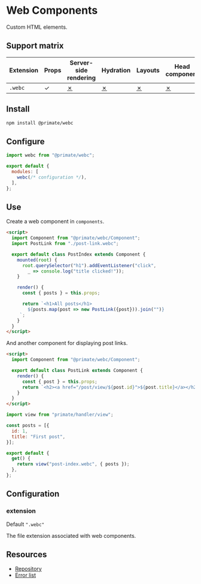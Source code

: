 # Web Components

Custom HTML elements.

## Support matrix

|Extension|Props|Server-side rendering|Hydration|Layouts|Head component|I18N|
|-|-|-|-|-|-|-|
|`.webc`|✓|[✗]|[✗]|[✗]|[✗]|[✗]|

## Install

```sh
npm install @primate/webc
```

## Configure

```js caption=primate.config.js
import webc from "@primate/webc";

export default {
  modules: [
    webc(/* configuration */),
  ],
};
```

## Use

Create a web component in `components`.

```html caption=components/post-index.webc
<script>
  import Component from "@primate/webc/Component";
  import PostLink from "./post-link.webc";

  export default class PostIndex extends Component {
    mounted(root) {
      root.querySelector("h1").addEventListener("click",
        _ => console.log("title clicked!"));
    }

    render() {
      const { posts } = this.props;

      return `<h1>All posts</h1>
        ${posts.map(post => new PostLink({post})).join("")}
     `;
    }
  }
</script>
```

And another component for displaying post links.

```html caption=components/post-link.webc
<script>
  import Component from "@primate/webc/Component";

  export default class PostLink extends Component {
    render() {
      const { post } = this.props;
      return `<h2><a href="/post/view/${post.id}">${post.title}</a></h2>`;
    }
  }
</script>
```

```js caption=routes/webc.js
import view from "primate/handler/view";

const posts = [{
  id: 1,
  title: "First post",
}];

export default {
  get() {
    return view("post-index.webc", { posts });
  },
};
```

## Configuration

### extension

Default `".webc"`

The file extension associated with web components.

## Resources

* [Repository][repo]
* [Error list](/errors/webc)

[repo]: https://github.com/primatejs/primate/tree/master/packages/webc
[✗]: https://github.com/primatejs/primate/issues/164
